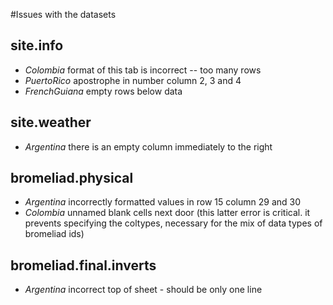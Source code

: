 
#Issues with the datasets

## site.info

* *Colombia* format of this tab is incorrect -- too many rows
* *PuertoRico* apostrophe in number column 2, 3 and 4
* *FrenchGuiana* empty rows below data

## site.weather

* *Argentina* there is an empty column immediately to the right

## bromeliad.physical

* *Argentina* incorrectly formatted values in row 15 column 29 and 30
* *Colombia* unnamed blank cells next door
(this latter error is critical. it prevents specifying the coltypes, necessary for the mix of data types of bromeliad ids)

## bromeliad.final.inverts

* *Argentina* incorrect top of sheet - should be only one line